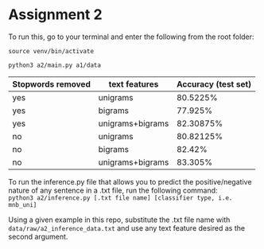 # Assignment 2
To run this, go to your terminal and enter the following from the root folder:

```source venv/bin/activate```

```python3 a2/main.py a1/data```

| Stopwords removed | text features    | Accuracy (test set) |
|-------------------|------------------|---------------------|
| yes               | unigrams         | 80.5225%            |
| yes               | bigrams          | 77.925%             |
| yes               | unigrams+bigrams | 82.30875%           |
| no                | unigrams         | 80.82125%           |
| no                | bigrams          | 82.42%              |
| no                | unigrams+bigrams | 83.305%             |

To run the inference.py file that allows you to predict the positive/negative nature of any sentence in a .txt file, 
run the following command:\
```python3 a2/inference.py [.txt file name] [classifier type, i.e. mnb_uni]```

Using a given example in this repo, substitute the .txt file name with ```data/raw/a2_inference_data.txt``` and use any
text feature desired as the second argument.